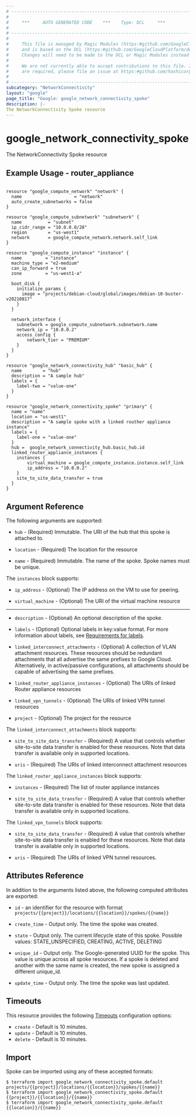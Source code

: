 ```yaml
---
# ----------------------------------------------------------------------------
#
#     ***     AUTO GENERATED CODE    ***    Type: DCL     ***
#
# ----------------------------------------------------------------------------
#
#     This file is managed by Magic Modules (https:#github.com/GoogleCloudPlatform/magic-modules)
#     and is based on the DCL (https:#github.com/GoogleCloudPlatform/declarative-resource-client-library).
#     Changes will need to be made to the DCL or Magic Modules instead of here.
#
#     We are not currently able to accept contributions to this file. If changes
#     are required, please file an issue at https:#github.com/hashicorp/terraform-provider-google/issues/new/choose
#
# ----------------------------------------------------------------------------
subcategory: "NetworkConnectivity"
layout: "google"
page_title: "Google: google_network_connectivity_spoke"
description: |-
The NetworkConnectivity Spoke resource
---
```


# google_network_connectivity_spoke

The NetworkConnectivity Spoke resource

## Example Usage - router_appliance
```hcl

resource "google_compute_network" "network" {
  name                    = "network"
  auto_create_subnetworks = false
}

resource "google_compute_subnetwork" "subnetwork" {
  name          = "subnet"
  ip_cidr_range = "10.0.0.0/28"
  region        = "us-west1"
  network       = google_compute_network.network.self_link
}

resource "google_compute_instance" "instance" {
  name         = "instance"
  machine_type = "e2-medium"
  can_ip_forward = true
  zone         = "us-west1-a"

  boot_disk {
    initialize_params {
      image = "projects/debian-cloud/global/images/debian-10-buster-v20210817"
    }
  }

  network_interface {
    subnetwork = google_compute_subnetwork.subnetwork.name
    network_ip = "10.0.0.2"
    access_config {
        network_tier = "PREMIUM"
    }
  }
}

resource "google_network_connectivity_hub" "basic_hub" {
  name        = "hub"
  description = "A sample hub"
  labels = {
    label-two = "value-one"
  }
}

resource "google_network_connectivity_spoke" "primary" {
  name = "name"
  location = "us-west1"
  description = "A sample spoke with a linked routher appliance instance"
  labels = {
    label-one = "value-one"
  }
  hub =  google_network_connectivity_hub.basic_hub.id
  linked_router_appliance_instances {
    instances {
        virtual_machine = google_compute_instance.instance.self_link
        ip_address = "10.0.0.2"
    }
    site_to_site_data_transfer = true
  }
}
```

## Argument Reference

The following arguments are supported:

* `hub` -
  (Required)
  Immutable. The URI of the hub that this spoke is attached to.
  
* `location` -
  (Required)
  The location for the resource
  
* `name` -
  (Required)
  Immutable. The name of the spoke. Spoke names must be unique.
  


The `instances` block supports:
    
* `ip_address` -
  (Optional)
  The IP address on the VM to use for peering.
    
* `virtual_machine` -
  (Optional)
  The URI of the virtual machine resource
    
- - -

* `description` -
  (Optional)
  An optional description of the spoke.
  
* `labels` -
  (Optional)
  Optional labels in key:value format. For more information about labels, see [Requirements for labels](https://cloud.google.com/resource-manager/docs/creating-managing-labels#requirements).
  
* `linked_interconnect_attachments` -
  (Optional)
  A collection of VLAN attachment resources. These resources should be redundant attachments that all advertise the same prefixes to Google Cloud. Alternatively, in active/passive configurations, all attachments should be capable of advertising the same prefixes.
  
* `linked_router_appliance_instances` -
  (Optional)
  The URIs of linked Router appliance resources
  
* `linked_vpn_tunnels` -
  (Optional)
  The URIs of linked VPN tunnel resources
  
* `project` -
  (Optional)
  The project for the resource
  


The `linked_interconnect_attachments` block supports:
    
* `site_to_site_data_transfer` -
  (Required)
  A value that controls whether site-to-site data transfer is enabled for these resources. Note that data transfer is available only in supported locations.
    
* `uris` -
  (Required)
  The URIs of linked interconnect attachment resources
    
The `linked_router_appliance_instances` block supports:
    
* `instances` -
  (Required)
  The list of router appliance instances
    
* `site_to_site_data_transfer` -
  (Required)
  A value that controls whether site-to-site data transfer is enabled for these resources. Note that data transfer is available only in supported locations.
    
The `linked_vpn_tunnels` block supports:
    
* `site_to_site_data_transfer` -
  (Required)
  A value that controls whether site-to-site data transfer is enabled for these resources. Note that data transfer is available only in supported locations.
    
* `uris` -
  (Required)
  The URIs of linked VPN tunnel resources.
    
## Attributes Reference

In addition to the arguments listed above, the following computed attributes are exported:

* `id` - an identifier for the resource with format `projects/{{project}}/locations/{{location}}/spokes/{{name}}`

* `create_time` -
  Output only. The time the spoke was created.
  
* `state` -
  Output only. The current lifecycle state of this spoke. Possible values: STATE_UNSPECIFIED, CREATING, ACTIVE, DELETING
  
* `unique_id` -
  Output only. The Google-generated UUID for the spoke. This value is unique across all spoke resources. If a spoke is deleted and another with the same name is created, the new spoke is assigned a different unique_id.
  
* `update_time` -
  Output only. The time the spoke was last updated.
  
## Timeouts

This resource provides the following
[Timeouts](/docs/configuration/resources.html#timeouts) configuration options:

- `create` - Default is 10 minutes.
- `update` - Default is 10 minutes.
- `delete` - Default is 10 minutes.

## Import

Spoke can be imported using any of these accepted formats:

```
$ terraform import google_network_connectivity_spoke.default projects/{{project}}/locations/{{location}}/spokes/{{name}}
$ terraform import google_network_connectivity_spoke.default {{project}}/{{location}}/{{name}}
$ terraform import google_network_connectivity_spoke.default {{location}}/{{name}}
```



